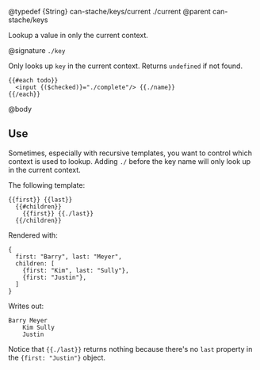 @typedef {String} can-stache/keys/current ./current
@parent can-stache/keys

Lookup a value in only the current context.

@signature `./key`

Only looks up `key` in the current context.  Returns `undefined` if
not found.

```
{{#each todo}}
  <input {($checked)}="./complete"/> {{./name}}
{{/each}}
```

@body

## Use

Sometimes, especially with recursive templates, you want to control which
context is used to lookup.  Adding `./` before the key name will
only look up in the current context.

The following template:

    {{first}} {{last}}
      {{#children}}
        {{first}} {{./last}}
      {{/children}}

Rendered with:

    {
      first: "Barry", last: "Meyer",
      children: [
        {first: "Kim", last: "Sully"},
        {first: "Justin"},
      ]
    }

Writes out:

    Barry Meyer
        Kim Sully
        Justin

Notice that `{{./last}}` returns nothing because there's no `last` property
in the `{first: "Justin"}` object.
